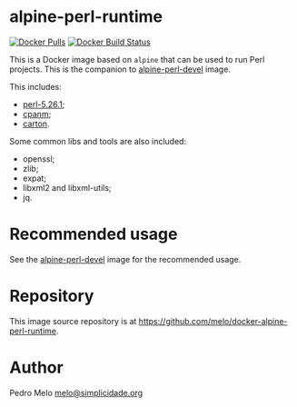 # alpine-perl-runtime #

[![Docker Pulls](https://img.shields.io/docker/pulls/melopt/alpine-perl-runtime.svg)]()
[![Docker Build Status](https://img.shields.io/docker/build/melopt/alpine-perl-runtime.svg)]()

This is a Docker image based on `alpine` that can be used to run Perl projects. This is the companion to [alpine-perl-devel](https://github.com/melo/docker-alpine-perl-devel) image.

This includes:

* [perl-5.26.1](https://metacpan.org/release/perl);
* [cpanm](https://metacpan.org/release/App-cpanminus);
* [carton](https://metacpan.org/release/Carton).

Some common libs and tools are also included:

* openssl;
* zlib;
* expat;
* libxml2 and libxml-utils;
* jq.


# Recommended usage #

See the [alpine-perl-devel](https://github.com/melo/docker-alpine-perl-devel) image for the recommended usage.

# Repository #

This image source repository is at https://github.com/melo/docker-alpine-perl-runtime.


# Author #

Pedro Melo
melo@simplicidade.org
